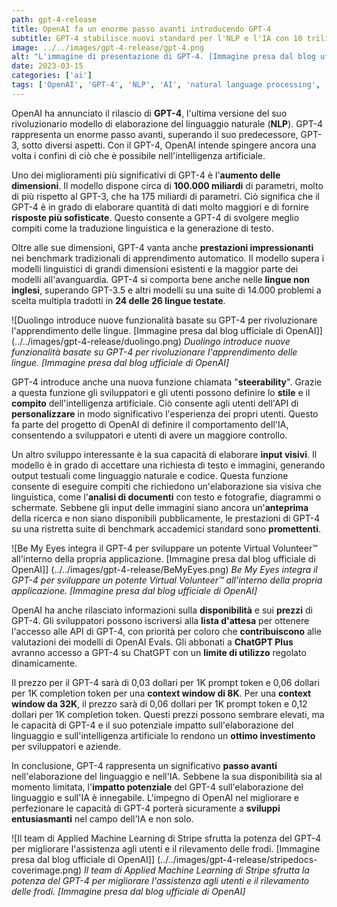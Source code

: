 ```yaml
---
path: gpt-4-release
title: OpenAI fa un enorme passo avanti introducendo GPT-4
subtitle: GPT-4 stabilisce nuovi standard per l'NLP e l'IA con 10 trilioni di parametri, l'elaborazione degli input visivi e la funzione "steerability".
image: ../../images/gpt-4-release/gpt-4.png
alt: "L'immagine di presentazione di GPT-4. [Immagine presa dal blog ufficiale di OpenAI. Crediti: Ruby Chen]"
date: 2023-03-15
categories: ['ai']
tags: ['OpenAI', 'GPT-4', 'NLP', 'AI', 'natural language processing', 'machine learning', 'artificial intelligence', 'natural language understanding', 'steerability', 'visual input processing']
---
```


OpenAI ha annunciato il rilascio di **GPT-4**, l'ultima versione del suo rivoluzionario modello di elaborazione del linguaggio naturale (**NLP**). GPT-4 rappresenta un enorme passo avanti, superando il suo predecessore, GPT-3, sotto diversi aspetti. Con il GPT-4, OpenAI intende spingere ancora una volta i confini di ciò che è possibile nell'intelligenza artificiale.

Uno dei miglioramenti più significativi di GPT-4 è l'**aumento delle dimensioni**. Il modello dispone circa di **100.000 miliardi** di parametri, molto di più rispetto al GPT-3, che ha 175 miliardi di parametri. Ciò significa che il GPT-4 è in grado di elaborare quantità di dati molto maggiori e di fornire **risposte più sofisticate**. Questo consente a GPT-4 di svolgere meglio compiti come la traduzione linguistica e la generazione di testo.

Oltre alle sue dimensioni, GPT-4 vanta anche **prestazioni impressionanti** nei benchmark tradizionali di apprendimento automatico. Il modello supera i modelli linguistici di grandi dimensioni esistenti e la maggior parte dei modelli all'avanguardia. GPT-4 si comporta bene anche nelle **lingue non inglesi**, superando GPT-3.5 e altri modelli su una suite di 14.000 problemi a scelta multipla tradotti in **24 delle 26 lingue testate**.

![Duolingo introduce nuove funzionalità basate su GPT-4 per rivoluzionare l'apprendimento delle lingue. [Immagine presa dal blog ufficiale di OpenAI]] (../../images/gpt-4-release/duolingo.png)
*Duolingo introduce nuove funzionalità basate su GPT-4 per rivoluzionare l'apprendimento delle lingue. [Immagine presa dal blog ufficiale di OpenAI]*

GPT-4 introduce anche una nuova funzione chiamata "**steerability**". Grazie a questa funzione gli sviluppatori e gli utenti possono definire lo **stile** e il **compito** dell'intelligenza artificiale. Ciò consente agli utenti dell'API di **personalizzare** in modo significativo l'esperienza dei propri utenti. Questo fa parte del progetto di OpenAI di definire il comportamento dell'IA, consentendo a sviluppatori e utenti di avere un maggiore controllo.

Un altro sviluppo interessante è la sua capacità di elaborare **input visivi**. Il modello è in grado di accettare una richiesta di testo e immagini, generando output testuali come linguaggio naturale e codice. Questa funzione consente di eseguire compiti che richiedono un'elaborazione sia visiva che linguistica, come l'**analisi di documenti** con testo e fotografie, diagrammi o schermate. Sebbene gli input delle immagini siano ancora un'**anteprima** della ricerca e non siano disponibili pubblicamente, le prestazioni di GPT-4 su una ristretta suite di benchmark accademici standard sono **promettenti**.

![Be My Eyes integra il GPT-4 per sviluppare un potente Virtual Volunteer™ all'interno della propria applicazione. [Immagine presa dal blog ufficiale di OpenAI]] (../../images/gpt-4-release/BeMyEyes.png)
*Be My Eyes integra il GPT-4 per sviluppare un potente Virtual Volunteer™ all'interno della propria applicazione. [Immagine presa dal blog ufficiale di OpenAI]*

OpenAI ha anche rilasciato informazioni sulla **disponibilità** e sui **prezzi** di GPT-4. Gli sviluppatori possono iscriversi alla **lista d'attesa** per ottenere l'accesso alle API di GPT-4, con priorità per coloro che **contribuiscono** alle valutazioni dei modelli di OpenAI Evals. Gli abbonati a **ChatGPT Plus** avranno accesso a GPT-4 su ChatGPT con un **limite di utilizzo** regolato dinamicamente.

Il prezzo per il GPT-4 sarà di 0,03 dollari per 1K prompt token e 0,06 dollari per 1K completion token per una **context window di 8K**. Per una **context window da 32K**, il prezzo sarà di 0,06 dollari per 1K prompt token e 0,12 dollari per 1K completion token. Questi prezzi possono sembrare elevati, ma le capacità di GPT-4 e il suo potenziale impatto sull'elaborazione del linguaggio e sull'intelligenza artificiale lo rendono un **ottimo investimento** per sviluppatori e aziende.

In conclusione, GPT-4 rappresenta un significativo **passo avanti** nell'elaborazione del linguaggio e nell'IA. Sebbene la sua disponibilità sia al momento limitata, l'**impatto potenziale** del GPT-4 sull'elaborazione del linguaggio e sull'IA è innegabile. L'impegno di OpenAI nel migliorare e perfezionare le capacità di GPT-4 porterà sicuramente a **sviluppi entusiasmanti** nel campo dell'IA e non solo.

![Il team di Applied Machine Learning di Stripe sfrutta la potenza del GPT-4 per migliorare l'assistenza agli utenti e il rilevamento delle frodi. [Immagine presa dal blog ufficiale di OpenAI]] (../../images/gpt-4-release/stripedocs-coverimage.png)
*Il team di Applied Machine Learning di Stripe sfrutta la potenza del GPT-4 per migliorare l'assistenza agli utenti e il rilevamento delle frodi. [Immagine presa dal blog ufficiale di OpenAI]*
